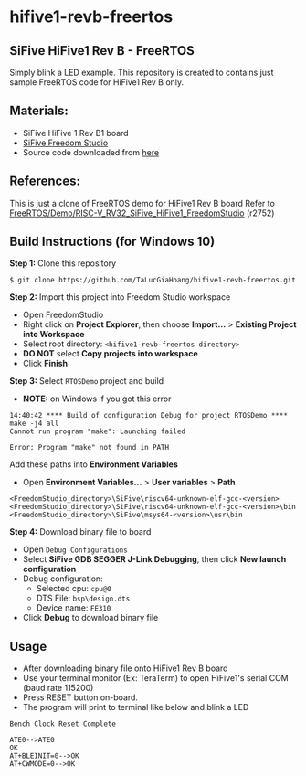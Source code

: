 # hifive1-revb-freertos

## SiFive HiFive1 Rev B - FreeRTOS
Simply blink a LED example. This repository is created to contains just sample FreeRTOS code for HiFive1 Rev B only.

## Materials:
- SiFive HiFive 1 Rev B1 board
- [SiFive Freedom Studio](https://www.sifive.com/boards)
- Source code downloaded from [here](https://github.com/TaLucGiaHoang/hifive1-revb-freertos)


## References:
This is just a clone of FreeRTOS demo for HiFive1 Rev B board
Refer to [FreeRTOS/Demo/RISC-V_RV32_SiFive_HiFive1_FreedomStudio](https://sourceforge.net/p/freertos/code/HEAD/tree/trunk/) (r2752)


## Build Instructions (for Windows 10)
**Step 1:** Clone this repository 
```
$ git clone https://github.com/TaLucGiaHoang/hifive1-revb-freertos.git
```

**Step 2:** Import this project into Freedom Studio workspace
- Open FreedomStudio
- Right click on **Project Explorer**, then choose **Import...** > **Existing Project into Workspace**
- Select root directory: `<hifive1-revb-freertos directory>`
- **DO NOT** select **Copy projects into workspace**
- Click **Finish**

**Step 3:** Select `RTOSDemo` project and build
- **NOTE:** on Windows if you got this error
```
14:40:42 **** Build of configuration Debug for project RTOSDemo ****
make -j4 all 
Cannot run program "make": Launching failed

Error: Program "make" not found in PATH
```

Add these paths into **Environment Variables**
- Open **Environment Variables...** > **User variables** > **Path**
```
<FreedomStudio_directory>\SiFive\riscv64-unknown-elf-gcc-<version>
<FreedomStudio_directory>\SiFive\riscv64-unknown-elf-gcc-<version>\bin
<FreedomStudio_directory>\SiFive\msys64-<version>\usr\bin
```

**Step 4:** Download binary file to board
- Open `Debug Configurations`
- Select **SiFive GDB SEGGER J-Link Debugging**, then click **New launch configuration**
- Debug configuration:
  + Selected cpu: `cpu@0`
  + DTS File:  `bsp\design.dts`
  + Device name: `FE310`
- Click **Debug** to download binary file
 
## Usage
- After downloading binary file onto HiFive1 Rev B board
- Use your terminal monitor (Ex: TeraTerm) to open HiFive1's serial COM (baud rate 115200)
- Press RESET button on-board.
- The program will print to terminal like below and blink a LED
```
Bench Clock Reset Complete

ATE0-->ATE0
OK
AT+BLEINIT=0-->OK
AT+CWMODE=0-->OK
```